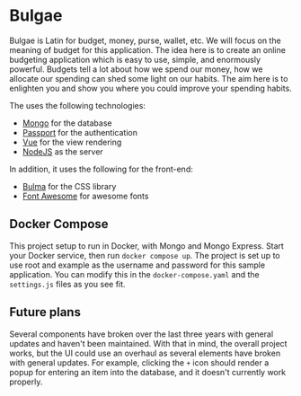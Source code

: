 # Bulgae
Bulgae is Latin for budget, money, purse, wallet, etc. We will focus on the meaning of budget for this application. 
The idea here is to create an online budgeting application which is easy to use, simple, and enormously powerful. 
Budgets tell a lot about how we spend our money, how we allocate our spending can shed some light on our habits. 
The aim here is to enlighten you and show you where you could improve your spending habits.

The uses the following technologies:
* [Mongo](https://www.mongodb.com) for the database
* [Passport](https://www.passportjs.org/) for the authentication
* [Vue](https://vuejs.org/) for the view rendering
* [NodeJS](https://nodejs.org/) as the server

In addition, it uses the following for the front-end:
* [Bulma](https://bulma.io/) for the CSS library
* [Font Awesome](https://fontawesome.com/) for awesome fonts

## Docker Compose
This project setup to run in Docker, with Mongo and Mongo Express.
Start your Docker service, then run `docker compose up`. 
The project is set up to use root and example as the username and password for this sample application. 
You can modify this in the `docker-compose.yaml` and the `settings.js` files as you see fit.

## Future plans
Several components have broken over the last three years with general updates and haven't been maintained. 
With that in mind, the overall project works, but the UI could use an overhaul as several elements have broken with general updates.
For example, clicking the `+` icon should render a popup for entering an item into the database, and it doesn't currently work properly.